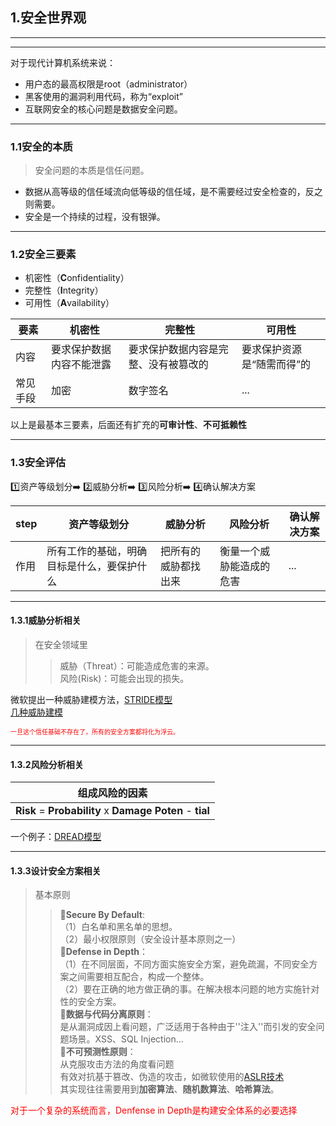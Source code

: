 ## 1.安全世界观
----
----
对于现代计算机系统来说：
- 用户态的最高权限是root（administrator）
- 黑客使用的漏洞利用代码，称为“exploit”
- 互联网安全的核心问题是数据安全问题。
----
### 1.1安全的本质

>安全问题的本质是信任问题。

- 数据从高等级的信任域流向低等级的信任域，是不需要经过安全检查的，反之则需要。
- 安全是一个持续的过程，没有银弹。
---
### 1.2安全三要素
- 机密性（**C**onfidentiality）
- 完整性（**I**ntegrity）
- 可用性（**A**vailability）

|要素|机密性|完整性|可用性|
|---|---|---|---|
|内容|要求保护数据内容不能泄露|要求保护数据内容是完整、没有被篡改的|要求保护资源是“随需而得”的|
|常见手段|加密|数字签名|...|

以上是最基本三要素，后面还有扩充的**可审计性**、**不可抵赖性** 

----

### 1.3安全评估
:one:资产等级划分:arrow_right: :two:威胁分析:arrow_right: :three:风险分析:arrow_right: :four:确认解决方案

|step|资产等级划分|威胁分析|风险分析|确认解决方案|
|---|---|---|---|---|
|作用|所有工作的基础，明确目标是什么，要保护什么|把所有的威胁都找出来|衡量一个威胁能造成的危害|...|

---
#### 1.3.1威胁分析相关
>在安全领域里
>>威胁（Threat）：可能造成危害的来源。<br>
>>风险(Risk)：可能会出现的损失。

微软提出一种威胁建模方法，<a href="https://img-blog.csdnimg.cn/20201205172119956.png?x-oss-process=image/watermark,type_ZmFuZ3poZW5naGVpdGk,shadow_10,text_aHR0cHM6Ly9ibG9nLmNzZG4ubmV0L20wXzQ2NTgzMDgx,size_16,color_FFFFFF,t_70">STRIDE模型</a>
<br>
<a href=http://www.uml.org.cn/modeler/202104202.asp>几种威胁建模</a>

<font size=1><font color=red>一旦这个信任基础不存在了，所有的安全方案都将化为浮云。</font></font>

----
#### 1.3.2风险分析相关
|组成风险的因素|
|---|
|**Risk** = **Probability** x **Damage Poten** - **tial**|

一个例子：<a href="https://img-blog.csdnimg.cn/20201206095806356.png?x-oss-process=image/watermark,type_ZmFuZ3poZW5naGVpdGk,shadow_10,text_aHR0cHM6Ly9ibG9nLmNzZG4ubmV0L20wXzQ2NTgzMDgx,size_16,color_FFFFFF,t_70">DREAD模型</a>

----
#### 1.3.3设计安全方案相关
>基本原则
>>:large_orange_diamond:**Secure By Default**: <br>（1）白名单和黑名单的思想。<br>（2）最小权限原则（安全设计基本原则之一）<br>
>>:large_orange_diamond:**Defense in Depth**： <br>（1）在不同层面，不同方面实施安全方案，避免疏漏，不同安全方案之间需要相互配合，构成一个整体。<br>（2）要在正确的地方做正确的事。在解决根本问题的地方实施针对性的安全方案。<br>
>>:large_orange_diamond:**数据与代码分离原则**： <br>是从漏洞成因上看问题，广泛适用于各种由于''注入''而引发的安全问题场景。XSS、SQL Injection...<br>
>>:large_orange_diamond:**不可预测性原则**： <br>从克服攻击方法的角度看问题<br>有效对抗基于篡改、伪造的攻击，如微软使用的<a href="https://blog.csdn.net/CSNN2019/article/details/113082616">ASLR技术</a><br>其实现往往需要用到**加密算法**、**随机数算法**、**哈希算法**。

<font color=red>对于一个复杂的系统而言，Denfense in Depth是构建安全体系的必要选择</font>